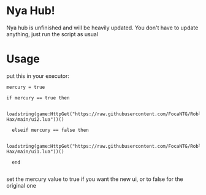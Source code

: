 # Nya Hub!

Nya hub is unfinished and will be heavily updated. You don't have to update anything, just run the script as usual

# Usage
put this in your executor:
```
mercury = true

if mercury == true then

       loadstring(game:HttpGet("https://raw.githubusercontent.com/FocaNTG/Robloz-Hax/main/ui2.lua"))() 

  elseif mercury == false then

    loadstring(game:HttpGet("https://raw.githubusercontent.com/FocaNTG/Robloz-Hax/main/ui1.lua"))()

  end


```

set the mercury value to true if you want the new ui, or to false for the original one

